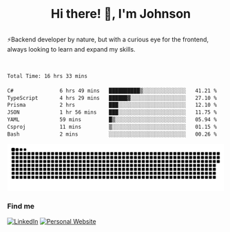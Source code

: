 <div id="user-content-toc">
  <ul align="center">
    <summary><h1 style="display: inline-block">Hi there! 👋, I'm Johnson</h1></summary>
  </ul>
</div>

⚡Backend developer by nature, but with a curious eye for the frontend, always looking to learn and expand my skills.

<br>


<!--START_SECTION:waka-->

```txt
Total Time: 16 hrs 33 mins

C#               6 hrs 49 mins   ██████████▒░░░░░░░░░░░░░░   41.21 %
TypeScript       4 hrs 29 mins   ██████▓░░░░░░░░░░░░░░░░░░   27.10 %
Prisma           2 hrs           ███░░░░░░░░░░░░░░░░░░░░░░   12.10 %
JSON             1 hr 56 mins    ███░░░░░░░░░░░░░░░░░░░░░░   11.75 %
YAML             59 mins         █▒░░░░░░░░░░░░░░░░░░░░░░░   05.94 %
Csproj           11 mins         ▒░░░░░░░░░░░░░░░░░░░░░░░░   01.15 %
Bash             2 mins          ░░░░░░░░░░░░░░░░░░░░░░░░░   00.26 %
```

<!--END_SECTION:waka-->

<picture>
  <source  srcset="https://github.com/joshwambere/joshwambere/blob/output/github-contribution-grid-snake-dark.svg?palette=github-dark">
  <source  srcset="https://github.com/joshwambere/joshwambere/blob/output/github-contribution-grid-snake.svg">
  <img alt="github contribution grid snake animation" src="https://github.com/joshwambere/joshwambere/blob/output/github-contribution-grid-snake.svg">
</picture>

### Find me
<a href="https://www.linkedin.com/in/dusabe-johnson" target="_blank"><img src="https://img.shields.io/badge/LinkedIn-%230077B5.svg?&style=flat&logo=linkedin&logoColor=white" alt="LinkedIn"></a>
‎‎ [![Personal Website](https://img.shields.io/badge/visit-Johnsonis.me-blue)](https://johnsonis.me/)
